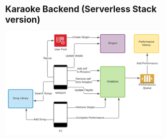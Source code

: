 # Karaoke Backend (Serverless Stack version)

<img src="site-images/karaoke-overview.png" width="800" />
